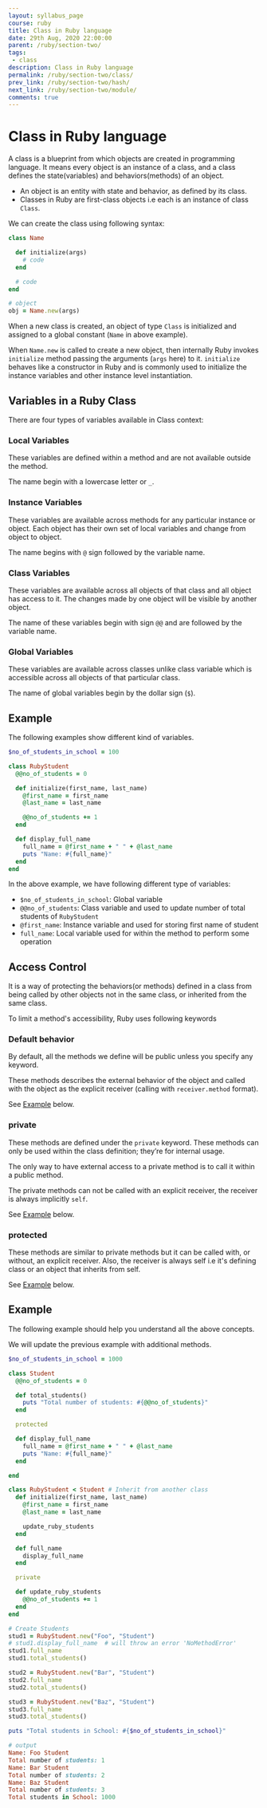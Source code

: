 ```yaml
---
layout: syllabus_page
course: ruby
title: Class in Ruby language
date: 29th Aug, 2020 22:00:00
parent: /ruby/section-two/
tags:
 - class
description: Class in Ruby language
permalink: /ruby/section-two/class/
prev_link: /ruby/section-two/hash/
next_link: /ruby/section-two/module/
comments: true
---
```


# Class in Ruby language

A class is a blueprint from which objects are created in programming language. It means every object is an instance of a class, and a class defines the state(variables) and behaviors(methods) of an object.

- An object is an entity with state and behavior, as defined by its class.
- Classes in Ruby are first-class objects i.e each is an instance of class `Class`.

We can create the class using following syntax:

```ruby
class Name

  def initialize(args)
    # code
  end

  # code
end

# object
obj = Name.new(args)
```

When a new class is created, an object of type `Class` is initialized and assigned to a
global constant (`Name` in above example).

When `Name.new` is called to create a new object, then internally Ruby invokes `initialize` method passing the
arguments (`args` here) to it. `initialize` behaves like a constructor in Ruby and is commonly used
to initialize the instance variables and other instance level instantiation.

## Variables in a Ruby Class

There are four types of variables available in Class context:

### Local Variables

These variables are defined within a method and are not available outside the method.

The name begin with a lowercase letter or `_`.

### Instance Variables

These variables are available across methods for any particular instance or object. Each object has their own set of local variables and change from object to object.

The name begins with `@` sign followed by the variable name.

### Class Variables

These variables are available across all objects of that class and all object has access to it.
The changes made by one object will be visible by another object.

The name of these variables begin with sign `@@` and are followed by the variable name.

### Global Variables

These variables are available across classes unlike class variable which is accessible across all objects of that particular class.

The name of global variables begin by the dollar sign (`$`).

## Example

The following examples show different kind of variables.

```ruby
$no_of_students_in_school = 100

class RubyStudent
  @@no_of_students = 0

  def initialize(first_name, last_name)
    @first_name = first_name
    @last_name = last_name

    @@no_of_students += 1
  end

  def display_full_name
    full_name = @first_name + " " + @last_name
    puts "Name: #{full_name}"
  end
end
```

In the above example, we have following different type of variables:

- `$no_of_students_in_school`: Global variable
- `@@no_of_students`: Class variable and used to update number of total students of `RubyStudent`
- `@first_name`: Instance variable and used for storing first name of student
- `full_name`: Local variable used for within the method to perform some operation

## Access Control

It is a way of protecting the behaviors(or methods) defined in a class from being called by other objects not in the same class, or inherited from the same class.

To limit a method's accessibility, Ruby uses following keywords

### Default behavior

By default, all the methods we define will be public unless you specify any keyword.

These methods describes the external behavior of the object and called with the object as the explicit receiver
(calling with `receiver.method` format).

See [Example](#example-1) below.

### private

These methods are defined under the `private` keyword. These methods can only be used within the class definition; they’re for internal usage.

The only way to have external access to a private method is to call it within a public method.

The private methods can not be called with an explicit receiver, the receiver is always implicitly `self`.

See [Example](#example-1) below.

### protected

These methods are similar to private methods but it can be called with, or without, an explicit receiver.
Also, the receiver is always self i.e it's defining class or an object that inherits from self.

See [Example](#example-1) below.

## Example

The following example should help you understand all the above concepts.

We will update the previous example with additional methods.

```ruby
$no_of_students_in_school = 1000

class Student
  @@no_of_students = 0

  def total_students()
    puts "Total number of students: #{@@no_of_students}"
  end

  protected

  def display_full_name
    full_name = @first_name + " " + @last_name
    puts "Name: #{full_name}"
  end

end

class RubyStudent < Student # Inherit from another class
  def initialize(first_name, last_name)
    @first_name = first_name
    @last_name = last_name

    update_ruby_students
  end

  def full_name
    display_full_name
  end

  private

  def update_ruby_students
    @@no_of_students += 1
  end
end

# Create Students
stud1 = RubyStudent.new("Foo", "Student")
# stud1.display_full_name  # will throw an error 'NoMethodError'
stud1.full_name
stud1.total_students()

stud2 = RubyStudent.new("Bar", "Student")
stud2.full_name
stud2.total_students()

stud3 = RubyStudent.new("Baz", "Student")
stud3.full_name
stud3.total_students()

puts "Total students in School: #{$no_of_students_in_school}"

# output
Name: Foo Student
Total number of students: 1
Name: Bar Student
Total number of students: 2
Name: Baz Student
Total number of students: 3
Total students in School: 1000
```
